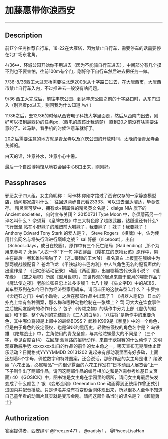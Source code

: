 # 加藤惠带你浪西安
------------------

##  Description

前17个任务推荐自行车，18-22在大雁塔，因为禁止自行车，需要停车的话需要停在北广场东北角。

4/36中，环城公园开始你不用进去（因为不能骑自行车进去），中间部分有几个摸不到也不要害怕，往前100m有个门，刚好停下自行车然后进去把任务一做。

7/36-8/36西工大过天桥需要往北走200米从十字路口过去，在大唐西市，大唐西市禁止自行车入内，不过推进去一般没有啥问题。

9/36 西工大完成后，前往丰庆公园，到达丰庆公园之前的十字路口时，从东门进入（别奔着po过去，别问我为什么知道 /w/ ）

11/36之后，去12/36的时候从西安电子科技大学里面走，然后从西南门出去，刚好可以摸到最西边的任务po.（西电的应该比我清楚）
直到20之前没有啥需要注意的了。过马路，看手机的时候注意车就好了。

20之后需要注意的地方就是青龙寺以及兴庆公园的开放时间，太晚的话青龙寺会关掉的。

白天的话，注意补水，注意小心中暑。

最后一个自然博物馆从地铁会展中心B口出来，刚刚好。

##  Passphrases

邪恶女子四人组，女主角昵称：
阿卡林
你刚才路过了西安仅存的一家静态模型店，请问那家店叫什么：
往回退两步自己看23333，可以进去溜达溜达，毕竟仅存。
精灵宝可梦中，拥有龙+钢属性的精灵英文名是：
dialga
NIA 旗下的 Ancient societies， 何时宣布关闭？
20150731
Type Moon 中，奈须蘑菇另一个译名叫什么？
奈须茸 
《皇牌空栈》中三大特色除了超级武器，钻隧道还有什么?
飞行堡垒
站在小野妹子的雕塑前大喊妹子，我要妹子！
妹子！我要妹子！
Anthony Edward Tony Stark 的爱人是？，
Steve Rogers
《棋魂》中，佐为使用什么网名与塔矢行洋进行巅峰之战？
sai
好船（niceboat），出自（School+days，或日在校园），原作中有三个死亡结局（Bad ending）,那个为用来参考？
永远
“人衣一体”下一句
神衣鲜血
《樱花庄的宠物女孩》原作中，男主在最后一卷和谁啪啪啪了？（这...猥琐的王大爷）
椎名真白
上板堇在舰娘中为那两艘战舰配音？
苍龙飞龙
《甲铁城的卡巴内利》中人气角色无名的配音声优的出道作是？
《归宅部活动记录》
动画《两面国》，出自哪篇古代长篇小说？
《镜花缘》
《空之境界》所属《型月世界》，其世界观的起点来自于型月的哪部作品？
《魔法使之夜》
老船长张召忠上过多少舰？
七八十艘
《头文字D》中的AE86，其车型系列在如今已作为经济型家用轿车，请问丰田的这款车型叫什么？
卡罗拉
《命运石之门》中的小动物，之后在那部作品中出现了？
《机器人笔记》
日本的扑克上绘有各种图案，那么梅和哪种动物绘制在一张牌上？
莺
习大大在饮食事件之后被网友隐晦的称作什么？
包子
《传颂之物》的续作中分为上部《虚伪的假面》和下部，整个系列的完结篇为《二人的白皇》，“八柱将”是新作中的重要角色，其中哪位将领是上部中的最终BOSS？
武赖
K999是《拳皇》中的一个角色，但是由于角色的设定侵权，也是SNK的黑历史，轻微被侵权的角色名字是？
岛铁雄
《陀螺战士》中，主角使用的青龙圣兽，与其他陀螺最大的不同是？（三个字，参见百度百科）
左回旋
蓝蓝路的招牌动作，来自于欧锦赛的什么动作？
文明观赛助威手势
xxxxxxxx出自的作品的前作的女主角之一，哪天宣布无期限休止音乐活动？日期格式YYYYMMDD
20131202
说起来有部动漫里面有好多碑，上面还刻着5个字母，俩位数字和特殊图案，还会说话，那部作品的女主角是谁？
绫波丽
“六花出品，必属精品”一向很少露面的六花工作室在“日本动画人展览会”上一下子制作出了两部作品，请问这两部作品的编号相加之和是?(需参考维基日文页面)
40
《GOSICK》中，图书馆是女主角在学园里的居所，请问女主角最后头发变成了什么颜色？
银
《变形金刚》Generation One 动画得到正统续作曾正式引进国内并配音播放。只是译名并没有将变形金刚体现出来，所以很多人至今不知道自己童年看的动画片其实就是变形金刚。请问这部作品当时的译名是？
《超能勇士》

##  Authorization

答案提供者，西安绿军 @Freezer471 ， @xadslyf ， @PiscesLisaHan 
